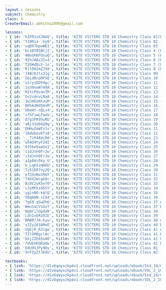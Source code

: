 ```yaml
--- 
layout : lessons 
subject: Chemistry
class: X
CreaterEmail: abhitha2005@gmail.com

lessons: 
- { id: 'kZFR1xXJNGQ', title: 'KITE VICTERS STD 10 Chemistry Class 01(First Bell-ഫസ്റ്റ് ബെല്‍)' }
- { id: 'YIN9ia--Gy0', title: 'KITE VICTERS STD 10 Chemistry Class 02 (First Bell-ഫസ്റ്റ് ബെല്‍)' }
- { id: 'vqBX7bpwWEI', title: 'KITE VICTERS STD 10 Chemistry Class 03 (First Bell-ഫസ്റ്റ് ബെല്‍)' }
- { id: 'bciDYR5BCjI', title: 'KITE VICTERS STD 10 Chemistry Class 4 (First Bell-ഫസ്റ്റ് ബെല്‍)' }
- { id: '4NoGKKFOsuQ', title: 'KITE VICTERS STD 10 Chemistry Class 5 (First Bell-ഫസ്റ്റ് ബെല്‍)' }
- { id: '9IhJABzZIs4', title: 'KITE VICTERS STD 10 Chemistry Class 6 (First Bell-ഫസ്റ്റ് ബെല്‍)' }
- { id: 'T2GWdDcX-1s', title: 'KITE VICTERS STD 10 Chemistry Class 7 (First Bell-ഫസ്റ്റ് ബെല്‍)' }
- { id: 'RllD82mZJX8', title: 'KITE VICTERS STD 10 Chemistry Class 8 (First Bell-ഫസ്റ്റ് ബെല്‍)' }
- { id: 'J4WJ8Jtx31g', title: 'KITE VICTERS STD 10 Chemistry Class 09 (First Bell-ഫസ്റ്റ് ബെല്‍)' }
- { id: 'GGjdBrpRPSQ', title: 'KITE VICTERS STD 10 Chemistry Class 10 (First Bell-ഫസ്റ്റ് ബെല്‍)' }
- { id: 'o1ryzDDFHpc', title: 'KITE VICTERS STD 10 Chemistry Class 11 (First Bell-ഫസ്റ്റ് ബെല്‍)' }
- { id: '2o39vwW748A', title: 'KITE VICTERS STD 10 Chemistry Class 12 (First Bell-ഫസ്റ്റ് ബെല്‍)' }
- { id: 'MItcPdvanTM', title: 'KITE VICTERS STD 10 Chemistry Class 13 (First Bell-ഫസ്റ്റ് ബെല്‍)' }
- { id: 'Gv2sAnvLNaA', title: 'KITE VICTERS STD 10 Chemistry Class 14 (First Bell-ഫസ്റ്റ് ബെല്‍)' }
- { id: '3wJHOzNtouM', title: 'KITE VICTERS STD 10 Chemistry Class 15 (First Bell-ഫസ്റ്റ് ബെല്‍)' }
- { id: 'BKhAdHd5HvM', title: 'KITE VICTERS STD 10 Chemistry Class 16 (First Bell-ഫസ്റ്റ് ബെല്‍)' }
- { id: '9DeHY-nQLs4', title: 'KITE VICTERS STD 10 Chemistry Class 17 (First Bell-ഫസ്റ്റ് ബെല്‍)' }
- { id: 'sfXFiwLFaek', title: 'KITE VICTERS STD 10 Chemistry Class 18 (First Bell-ഫസ്റ്റ് ബെല്‍)' }
- { id: 'd7g3FK9SuRU', title: 'KITE VICTERS STD 10 Chemistry Class 19 (First Bell-ഫസ്റ്റ് ബെല്‍)' }
- { id: 'aRj31U0GQ9g', title: 'KITE VICTERS STD 10 Chemistry Class 20 (First Bell-ഫസ്റ്റ് ബെല്‍)' }
- { id: 'EHHuZeWYz1s', title: 'KITE VICTERS STD 10 Chemistry Class 21 (First Bell-ഫസ്റ്റ് ബെല്‍)' }
- { id: '26dwbovKTs8', title: 'KITE VICTERS STD 10 Chemistry Class 22 (First Bell-ഫസ്റ്റ് ബെല്‍)' }
- { id: '__TiP4AVcM4', title: 'KITE VICTERS STD 10 Chemistry Class 23 (First Bell-ഫസ്റ്റ് ബെല്‍)' }
- { id: 'w5AG9tyF28I', title: 'KITE VICTERS STD 10 Chemistry Class 24 (First Bell-ഫസ്റ്റ് ബെല്‍)' }
- { id: '015be9aeUsI', title: 'KITE VICTERS STD 10 Chemistry Class 25 (First Bell-ഫസ്റ്റ് ബെല്‍)' }
- { id: 'c1dJnh0FrJw', title: 'KITE VICTERS STD 10 Chemistry Class 26 (First Bell-ഫസ്റ്റ് ബെല്‍)' }
- { id: 'c1dJnh0FrJw', title: 'KITE VICTERS STD 10 Chemistry Class 27 (First Bell-ഫസ്റ്റ് ബെല്‍)' }
- { id: 'aZp0Hi0ky_U', title: 'KITE VICTERS STD 10 Chemistry Class 28 (First Bell-ഫസ്റ്റ് ബെല്‍)' }
- { id: 'k_LqK5iHH6U', title: 'KITE VICTERS STD 10 Chemistry Class 29 (First Bell-ഫസ്റ്റ് ബെല്‍)' }
- { id: 'Tz51ER7vy2Q', title: 'KITE VICTERS STD 10 Chemistry Class 30 (First Bell-ഫസ്റ്റ് ബെല്‍)' }
- { id: 'ef2XnNxCRmY', title: 'KITE VICTERS STD 10 Chemistry Class 31 (First Bell-ഫസ്റ്റ് ബെല്‍)' }
- { id: '74SXZwcgb8c', title: 'KITE VICTERS STD 10 Chemistry Class 32 (First Bell-ഫസ്റ്റ് ബെല്‍)' }
- { id: 'Bz8C2yK5nf0', title: 'KITE VICTERS STD 10 Chemistry Class 33 (First Bell-ഫസ്റ്റ് ബെല്‍)' }
- { id: 'c3iMPns955Y', title: 'KITE VICTERS STD 10 Chemistry Class 34 (First Bell-ഫസ്റ്റ് ബെല്‍)' }
- { id: 'yglnNO-kAlQ', title: 'KITE VICTERS STD 10 Chemistry Class 35 (First Bell-ഫസ്റ്റ് ബെല്‍)' }
- { id: 'YDq08N-iCb4', title: 'KITE VICTERS STD 10 Chemistry Class 36 (First Bell-ഫസ്റ്റ് ബെല്‍)' }
- { id: '7gX8_qSwOhU', title: 'KITE VICTERS STD 10 Chemistry Class 37 A (First Bell-ഫസ്റ്റ് ബെല്‍)' }
- { id: 'Wmn5aCVsOvY', title: 'KITE VICTERS STD 10 Chemistry Class 37 B (First Bell-ഫസ്റ്റ് ബെല്‍)' }
- { id: 'Wq0CilOpda0', title: 'KITE VICTERS STD 10 Chemistry Class 38 (First Bell-ഫസ്റ്റ് ബെല്‍)' }
- { id: 'LdnIxbRzDIE', title: 'KITE VICTERS STD 10 Chemistry Class 39 (First Bell-ഫസ്റ്റ് ബെല്‍)' }
- { id: 'BRBR7J8-kyw', title: 'KITE VICTERS STD 10 Chemistry Class 40 A (First Bell-ഫസ്റ്റ് ബെല്‍)' }
- { id: 'sZIy2016MoE', title: 'KITE VICTERS STD 10 Chemistry Class 40 B (First Bell-ഫസ്റ്റ് ബെല്‍)' }
- { id: 'VgEjR_R3igw', title: 'KITE VICTERS STD 10 Chemistry Class 41 A (First Bell-ഫസ്റ്റ് ബെല്‍)' }
- { id: 'TIlGM8gclAc', title: 'KITE VICTERS STD 10 Chemistry Class 41 B (First Bell-ഫസ്റ്റ് ബെല്‍)' }
- { id: 'bkjZZE85oA0', title: 'KITE VICTERS STD 10 Chemistry Class 41 C (First Bell-ഫസ്റ്റ് ബെല്‍)' }
- { id: 'fUUbXKOKaQw', title: 'KITE VICTERS STD 10 Chemistry Class 41 D (First Bell-ഫസ്റ്റ് ബെല്‍)' }
- { id: '6XU9VJPy9Ds', title: 'KITE VICTERS STD 10 Chemistry Class 01 (First Bell-ഫസ്റ്റ് ബെല്‍) (Revision)' }
- { id: '9rFZyZfJ6XU', title: 'KITE VICTERS STD 10 Chemistry Class 02 (First Bell-ഫസ്റ്റ് ബെല്‍) (Revision)' }

textbooks:
- { link: 'https://d1v6qmyxzkp4v1.cloudfront.net/uploads/ebook/Std_10/Chemistry_Eng_1/Chemistry_Eng_1.pdf', title: 'Chemistry Part -1' , medium: 'English' }
- { link: 'https://d1v6qmyxzkp4v1.cloudfront.net/uploads/ebook/VOL_2_10/Chemistry_English_2/Chemistry_English_2.pdf', title: 'Chemistry Part -2' , medium: 'English' }
- { link: 'https://d1v6qmyxzkp4v1.cloudfront.net/uploads/ebook/Std_10/Chemistry_Mal_1/Chemistry_Mal_1.pdf', title: 'Chemistry Part -1' , medium: 'Malayalam' }
- { link: 'https://d1v6qmyxzkp4v1.cloudfront.net/uploads/ebook/VOL_2_10/Chemistry_Malayalam_2/Chemistry_Malayalam_2.pdf', title: 'Chemistry Part -2' , medium: 'Malayalam' }
---
```

